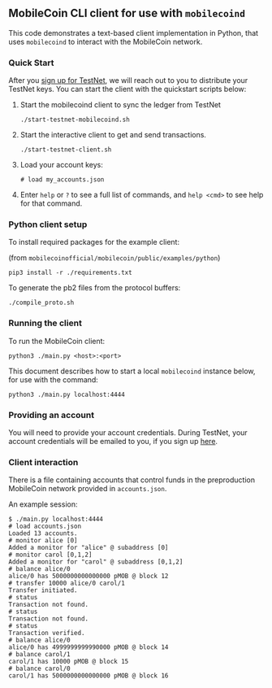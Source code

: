 ## MobileCoin CLI client for use with `mobilecoind`

This code demonstrates a text-based client implementation in Python, that uses `mobilecoind` to interact with the MobileCoin network.

### Quick Start

After you [sign up for TestNet](https://forms.gle/ULNjA6cMxCD5XNyT7), we will reach out to you to distribute your TestNet keys. You can start the client with the quickstart scripts below:

1. Start the mobilecoind client to sync the ledger from TestNet

    ```
    ./start-testnet-mobilecoind.sh
    ```

1. Start the interactive client to get and send transactions.

   ```
   ./start-testnet-client.sh
   ```

1. Load your account keys:

    ```
    # load my_accounts.json
    ```

1. Enter `help` or `?` to see a full list of commands, and `help <cmd>` to see help for that command.

### Python client setup

To install required packages for the example client:

(from `mobilecoinofficial/mobilecoin/public/examples/python`)
```
pip3 install -r ./requirements.txt
```

To generate the pb2 files from the protocol buffers:
```
./compile_proto.sh
```

### Running the client

To run the MobileCoin client:
```
python3 ./main.py <host>:<port>
```

This document describes how to start a local `mobilecoind` instance below, for use with the command:
```
python3 ./main.py localhost:4444
```

### Providing an account

You will need to provide your account credentials. During TestNet, your account credentials will be emailed to you, if you sign up [here](https://forms.gle/ULNjA6cMxCD5XNyT7).


### Client interaction

There is a file containing accounts that control funds in the preproduction MobileCoin network provided in `accounts.json`.

An example session:
```
$ ./main.py localhost:4444
# load accounts.json
Loaded 13 accounts.
# monitor alice [0]
Added a monitor for "alice" @ subaddress [0]
# monitor carol [0,1,2]
Added a monitor for "carol" @ subaddress [0,1,2]
# balance alice/0
alice/0 has 5000000000000000 pMOB @ block 12
# transfer 10000 alice/0 carol/1
Transfer initiated.
# status
Transaction not found.
# status
Transaction not found.
# status
Transaction verified.
# balance alice/0
alice/0 has 4999999999990000 pMOB @ block 14
# balance carol/1
carol/1 has 10000 pMOB @ block 15
# balance carol/0
carol/1 has 5000000000000000 pMOB @ block 16
```
